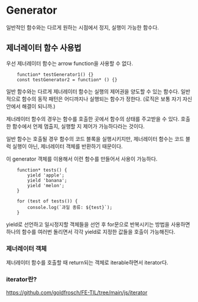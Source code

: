 # Generator

일반적인 함수와는 다르게 원하는 시점에서 정지, 실행이 가능한 함수다.

## 제너레이터 함수 사용법

우선 제너레이터 함수는 arrow function을 사용할 수 없다.

```
    function* testGenerator1() {}
    const testGenerator2 = function* () {}
```

일반 함수와는 다르게 제너레이터 함수는 실행의 제어권을 양도할 수 있는 함수다.
일반적으로 함수의 동작 패턴은 어디까지나 실행되는 함수가 정한다. (로직은 보통 자기 자신 안에서 해결이 되니까.)

제너레이터 함수의 경우는 함수를 호출한 곳에서 함수의 상태를 주고받을 수 있다. 호출한 함수에서 언제 멈출지, 실행할 지 제어가 가능하다라는 것이다.

일반 함수는 호출될 경우 함수의 코드 블록을 실행시키지만, 제너레이터 함수는 코드 블럭 실행이 아닌, 제너레이터 객체를 반환하기 때문이다.

이 generator 객체를 이용해서 이런 함수를 만들어서 사용이 가능하다.

```
    function* tests() {
        yield 'apple';
        yield 'banana';
        yield 'melon';
    }

    for (test of tests()) {
        console.log(`과일 종류: ${test}`);
    }
```

yield로 선언하고 일시정지할 객체들을 선언 후 for문으로 반복시키는 방법을 사용하면 하나의 함수를 여러번 돌리면서 각각 yield로 지정한 값들을 호출이 가능해진다.

### 제너레이터 객체

제너레이터 함수를 호출할 때 return되는 객체로 iterable하면서 iterator다.

### iterator란?

https://github.com/goldfrosch/FE-TIL/tree/main/js/iterator
